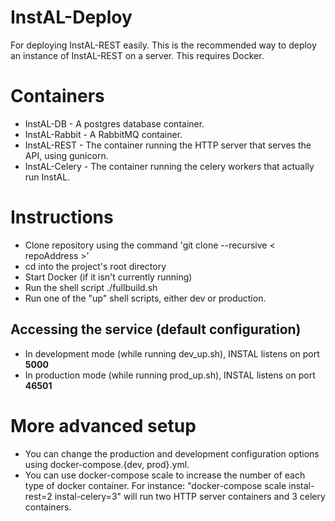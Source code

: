 # InstAL-Deploy
For deploying InstAL-REST easily. This is the recommended way to deploy an instance of InstAL-REST on a server. This requires Docker.

# Containers
* InstAL-DB - A postgres database container.
* InstAL-Rabbit - A RabbitMQ container.
* InstAL-REST - The container running the HTTP server that serves the API, using gunicorn.
* InstAL-Celery - The container running the celery workers that actually run InstAL.

# Instructions
* Clone repository using the command 'git clone --recursive < repoAddress >'
* cd into the project's root directory
* Start Docker (if it isn't currently running)
* Run the shell script ./fullbuild.sh
* Run one of the "up" shell scripts, either dev or production.
  
## Accessing the service (default configuration)
* In development mode (while running dev_up.sh), INSTAL listens on port **5000**
* In production mode (while running prod_up.sh), INSTAL listens on port **46501**

# More advanced setup
* You can change the production and development configuration options using docker-compose.{dev, prod}.yml. 
* You can use docker-compose scale to increase the number of each type of docker container. For instance: "docker-compose scale instal-rest=2 instal-celery=3" will run two HTTP server containers and 3 celery containers.
